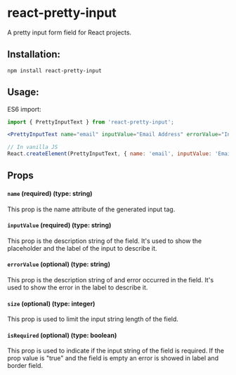 # react-pretty-input
A pretty input form field for React projects.

## Installation:
```
npm install react-pretty-input
```

## Usage:

ES6 import:
```js
import { PrettyInputText } from 'react-pretty-input';
```

```jsx
<PrettyInputText name="email" inputValue="Email Address" errorValue="Invalid Email Address" isRequired />

// In vanilla JS
React.createElement(PrettyInputText, { name: 'email', inputValue: 'Email Address', errorValue: 'Invalid Email Address', isRequired: true});
```

## Props
#### `name` (required) (type: string)
This prop is the name attribute of the generated input tag.

#### `inputValue` (required) (type: string)
This prop is the description string of the field. It's used to show the placeholder and the label of the input to describe it.

#### `errorValue` (optional) (type: string)
This prop is the description string of and error occurred in the field. It's used to show the error in the label to describe it.

#### `size` (optional) (type: integer)
This prop is used to limit the input string length of the field.

#### `isRequired` (optional) (type: boolean)
This prop is used to indicate if the input string of the field is required. If the prop value is "true" and the field is empty an error is showed in label and border field.
